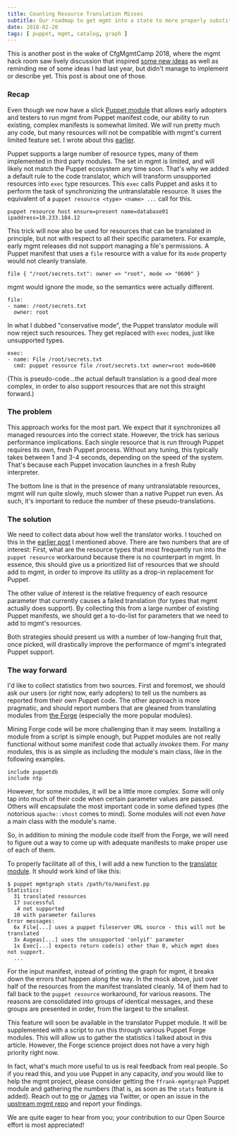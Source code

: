 ```yaml
---
title: Counting Resource Translation Misses
subtitle: Our roadmap to get mgmt into a state to more properly substitute parts of Puppet.
date: 2018-02-20
tags: [ puppet, mgmt, catalog, graph ]
---
```


This is another post in the wake of CfgMgmtCamp 2018, where the mgmt hack room
saw lively discussion that inspired
[some new ideas](/post/2018-02-13-thinking-about-migration-from-puppet-to-mgmt/)
as well as reminding me of some ideas I had last year, but didn't manage to implement
or describe yet. This post is about one of those.

### Recap

Even though we now have a slick [Puppet module](https://forge.puppet.com/ffrank/mgmtgraph)
that allows early adopters and testers to run mgmt from Puppet manifest code, our
ability to run existing, complex manifests is somewhat limited. We *will* run pretty
much any code, but many resources will not be compatible with mgmt's current limited
feature set. I wrote about this [earlier](/post/2016-08-19-translating-all-the-things/).

Puppet supports a large number of resource types, many of them implemented in third party
modules. The set in mgmt is limited, and will likely not match the Puppet ecosystem
any time soon. That's why we added a default rule to the code translator, which will
transform unsupported resources into `exec` type resources. This `exec` calls Puppet
and asks it to perform the task of synchronizing the untranslatable resource.
It uses the equivalent of a `puppet resource <type> <name> ...` call for this.

```
puppet resource host ensure=present name=database01 ipaddress=10.233.184.12
```

This trick will now also be used for resources that can be translated in principle,
but not with respect to all their specific parameters. For example, early mgmt releases
did not support managing a file's permissions. A Puppet manifest that uses a `file`
resource with a value for its `mode` property would not cleanly translate.

```
file { "/root/secrets.txt": owner => "root", mode => "0600" }
```

mgmt would ignore the mode, so the semantics were actually different.

```
file:
- name: /root/secrets.txt
  owner: root
```

In what I dubbed
"conservative mode", the Puppet translator module will now reject such resources.
They get replaced with `exec` nodes, just like unsupported types.

```
exec:
- name: File /root/secrets.txt
  cmd: puppet resource file /root/secrets.txt owner=root mode=0600
```

(This is pseudo-code...the actual default translation is a good deal more complex, in order
to also support resources that are not this straight forward.)

### The problem

This approach works for the most part. We expect that it synchronizes all managed resources
into the correct state. However, the trick has serious performance implications. Each single
resource that is run through Puppet requires its own, fresh Puppet process. Without any
tuning, this typically takes between 1 and 3-4 seconds, depending on the speed of the system.
That's because each Puppet invocation launches in a fresh Ruby interpreter.

The bottom line is that in the presence of many untranslatable resources, mgmt will run
quite slowly, much slower than a native Puppet run even. As such, it's important to reduce
the number of these pseudo-translations.

### The solution

We need to collect data about how well the translator works. I touched on this in the
[earlier post](/post/2016-08-19-translating-all-the-things/) I mentioned above.
There are two numbers that are of interest: First, what are the resource types that
most frequently run into the `puppet resource` workaround because there is no
counterpart in mgmt. In essence, this should give us a prioritized list of resources
that we should add to mgmt, in order to improve its utility as a drop-in replacement
for Puppet.

The other value of interest is the relative frequency of each resource parameter that
currently causes a failed translation (for types that mgmt actually does support).
By collecting this from a large number of existing Puppet manifests, we should get
a to-do-list for parameters that we need to add to mgmt's resources.

Both strategies should present us with a number of low-hanging fruit that, once
picked, will drastically improve the performance of mgmt's integrated Puppet support.

### The way forward

I'd like to collect statistics from two sources. First and foremost, we should ask
our users (or right now, early adopters) to tell us the numbers as reported from
their own Puppet code. The other approach is more pragmatic, and should report
numbers that are gleaned from translating modules from
[the Forge](https://forge.puppet.com) (especially the more popular modules).

Mining Forge code will be more challenging than it may seem. Installing a module
from a script is simple enough, but Puppet modules are not really functional
without some manifest code that actually *invokes* them. For many modules, this is as simple
as including the module's main class, like in the following examples.

```
include puppetdb
include ntp
```

However, for some modules, it will be a little more complex. Some will only tap
into much of their code when certain parameter values are passed. Others will
encapsulate the most important code in some defined types (the notorious
`apache::vhost` comes to mind). Some modules will not even *have* a main class
with the module's name.

So, in addition to mining the module code itself from the Forge, we will need
to figure out a way to come up with adequate manifests to make proper use of
each of them.

To properly facilitate all of this, I will add a new function to the
[translator module](https://forge.puppet.com/ffrank/mgmtgraph). It should
work kind of like this:

```
$ puppet mgmtgraph stats /path/to/manifest.pp
Statistics:
  31 translated resources
  17 successful
   4 not supported
  10 with parameter failures
Error messages:
  6x File[...] uses a puppet fileserver URL source - this will not be translated
  3x Augeas[...] uses the unsupported 'onlyif' parameter
  1x Exec[...] expects return code(s) other than 0, which mgmt does not support.
  ...
```

For the input manifest, instead of printing the graph for mgmt, it breaks down
the errors that happen along the way. In the mock above, just over half of the
resources from the manifest translated cleanly. 14 of them had to fall back to
the `puppet resource` workaround, for various reasons.
The reasons are consolidated into groups of identical messages, and these groups
are presented in order, from the largest to the smallest.

This feature will soon be available in the translator Puppet module. It will be
supplemented with a script to run this through various Puppet Forge modules. This
will allow us to gather the statistics I talked about in this article. However,
the Forge science project does not have a very high priority right now.

In fact, what's much more useful to us is real feedback from real people. So if
you read this, and you use Puppet in any capacity, *and* you would like to help
the mgmt project, please consider getting the `ffrank-mgmtgraph` Puppet module
and gathering the numbers (that is, as soon as the `stats` feature is added).
Reach out to [me](https://twitter.com/felis_rex) or
[James](https://twitter.com/purpleidea) via Twitter, or open an issue in the
[upstream mgmt repo](https://github.com/purpleidea/mgmt) and report your findings.

We are quite eager to hear from you; your contribution to our Open Source effort
is most appreciated!
